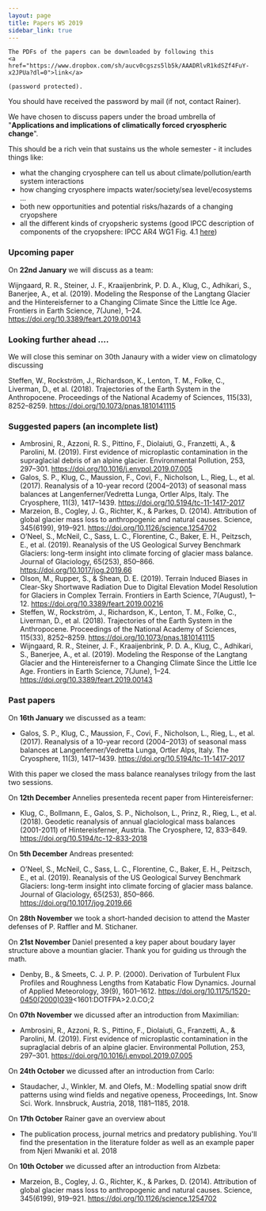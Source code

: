 ```yaml
---
layout: page
title: Papers WS 2019
sidebar_link: true
---
```


<p class="message">

    The PDFs of the papers can be downloaded by following this
    <a href="https://www.dropbox.com/sh/aucv0cgszs5lb5k/AAADRlvR1kdSZf4FuY-x2JPUa?dl=0">link</a>

    (password protected).

</p>

You should have received the password by mail (if not, contact Rainer).

We have chosen to discuss papers under the broad umbrella of "**Applications and implications of climatically forced cryospheric change**". 

This should be a rich vein that sustains us the whole semester - it includes things like:
- what the changing cryosphere can tell us about climate/pollution/earth system interactions
- how changing cryosphere impacts water/society/sea level/ecosystems ...
- both new opportunities and potential risks/hazards of a changing cryopshere
- all the different kinds of cryopsheric systems (good IPCC description of components of the cryopshere: IPCC AR4 WG1 Fig. 4.1 <a href="https://www.ipcc.ch/site/assets/uploads/2018/02/fig-4-01-1.jpg">here</a>)

### Upcoming paper

On **22nd January** we will discuss as a team:

Wijngaard, R. R., Steiner, J. F., Kraaijenbrink, P. D. A., Klug, C., Adhikari, S., Banerjee, A., et al. (2019). Modeling the Response of the Langtang Glacier and the Hintereisferner to a Changing Climate Since the Little Ice Age. Frontiers in Earth Science, 7(June), 1–24. https://doi.org/10.3389/feart.2019.00143

### Looking further ahead ....

We will close this seminar on 30th Janaury with a wider view on climatology discussing

Steffen, W., Rockström, J., Richardson, K., Lenton, T. M., Folke, C., Liverman, D., et al. (2018). Trajectories of the Earth System in the Anthropocene. Proceedings of the National Academy of Sciences, 115(33), 8252–8259. https://doi.org/10.1073/pnas.1810141115

### Suggested papers (an incomplete list)

- Ambrosini, R., Azzoni, R. S., Pittino, F., Diolaiuti, G., Franzetti, A., & Parolini, M. (2019). First evidence of microplastic contamination in the supraglacial debris of an alpine glacier. Environmental Pollution, 253, 297–301. https://doi.org/10.1016/j.envpol.2019.07.005
- Galos, S. P., Klug, C., Maussion, F., Covi, F., Nicholson, L., Rieg, L., et al. (2017). Reanalysis of a 10-year record (2004–2013) of seasonal mass balances at Langenferner/Vedretta Lunga, Ortler Alps, Italy. The Cryosphere, 11(3), 1417–1439. https://doi.org/10.5194/tc-11-1417-2017
- Marzeion, B., Cogley, J. G., Richter, K., & Parkes, D. (2014). Attribution of global glacier mass loss to anthropogenic and natural causes. Science, 345(6199), 919–921. https://doi.org/10.1126/science.1254702
- O’Neel, S., McNeil, C., Sass, L. C., Florentine, C., Baker, E. H., Peitzsch, E., et al. (2019). Reanalysis of the US Geological Survey Benchmark Glaciers: long-term insight into climate forcing of glacier mass balance. Journal of Glaciology, 65(253), 850–866. https://doi.org/10.1017/jog.2019.66
- Olson, M., Rupper, S., & Shean, D. E. (2019). Terrain Induced Biases in Clear-Sky Shortwave Radiation Due to Digital Elevation Model Resolution for Glaciers in Complex Terrain. Frontiers in Earth Science, 7(August), 1–12. https://doi.org/10.3389/feart.2019.00216
- Steffen, W., Rockström, J., Richardson, K., Lenton, T. M., Folke, C., Liverman, D., et al. (2018). Trajectories of the Earth System in the Anthropocene. Proceedings of the National Academy of Sciences, 115(33), 8252–8259. https://doi.org/10.1073/pnas.1810141115
- Wijngaard, R. R., Steiner, J. F., Kraaijenbrink, P. D. A., Klug, C., Adhikari, S., Banerjee, A., et al. (2019). Modeling the Response of the Langtang Glacier and the Hintereisferner to a Changing Climate Since the Little Ice Age. Frontiers in Earth Science, 7(June), 1–24. https://doi.org/10.3389/feart.2019.00143


### Past papers

On **16th January** we discussed as a team:

- Galos, S. P., Klug, C., Maussion, F., Covi, F., Nicholson, L., Rieg, L., et al. (2017). Reanalysis of a 10-year record (2004–2013) of seasonal mass balances at Langenferner/Vedretta Lunga, Ortler Alps, Italy. The Cryosphere, 11(3), 1417–1439. https://doi.org/10.5194/tc-11-1417-2017

With this paper we closed the mass balance reanalyses trilogy from the last two sessions. 

On **12th December** Annelies presenteda recent paper from Hintereisferner:

- Klug, C., Bollmann, E., Galos, S. P., Nicholson, L., Prinz, R., Rieg, L., et al. (2018). Geodetic reanalysis of annual glaciological mass balances (2001-2011) of Hintereisferner, Austria. The Cryosphere, 12, 833–849. https://doi.org/10.5194/tc-12-833-2018

On **5th December** Andreas presented:

- O’Neel, S., McNeil, C., Sass, L. C., Florentine, C., Baker, E. H., Peitzsch, E., et al. (2019). Reanalysis of the US Geological Survey Benchmark Glaciers: long-term insight into climate forcing of glacier mass balance. Journal of Glaciology, 65(253), 850–866. https://doi.org/10.1017/jog.2019.66

On **28th November** we took a short-handed decision to attend the Master defenses of P. Raffler and M. Stichaner. 

On **21st November** Daniel presented a key paper about boudary layer structure above a mountian glacier. Thank you for guiding us through the math.

- Denby, B., & Smeets, C. J. P. P. (2000). Derivation of Turbulent Flux Profiles and Roughness Lengths from Katabatic Flow Dynamics. Journal of Applied Meteorology, 39(9), 1601–1612. https://doi.org/10.1175/1520-0450(2000)039<1601:DOTFPA>2.0.CO;2

On **07th November** we dicussed after an introduction from Maximilian:

- Ambrosini, R., Azzoni, R. S., Pittino, F., Diolaiuti, G., Franzetti, A., & Parolini, M. (2019). First evidence of microplastic contamination in the supraglacial debris of an alpine glacier. Environmental Pollution, 253, 297–301. https://doi.org/10.1016/j.envpol.2019.07.005

On **24th October** we dicussed after an introduction from Carlo:

- Staudacher, J., Winkler, M. and Olefs, M.: Modelling spatial snow drift patterns using wind fields and negative openess, Proceedings, Int. Snow Sci. Work. Innsbruck, Austria, 2018, 1181–1185, 2018.

On **17th October** Rainer gave an overview about 

- The publication process, journal metrics and predatory publishing. You'll find the presentation in the literature folder as well as an example paper from Njeri Mwaniki et al. 2018

On **10th October** we dicussed after an introduction from Alzbeta:

- Marzeion, B., Cogley, J. G., Richter, K., & Parkes, D. (2014). Attribution of global glacier mass loss to anthropogenic and natural causes. Science, 345(6199), 919–921. https://doi.org/10.1126/science.1254702
